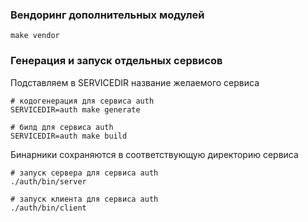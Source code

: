 ### Вендоринг дополнительных модулей

```shell
make vendor
```

### Генерация и запуск отдельных сервисов

Подставляем в SERVICEDIR название желаемого сервиса

```shell
# кодогенерация для сервиса auth
SERVICEDIR=auth make generate
```

```shell
# билд для сервиса auth
SERVICEDIR=auth make build
```

Бинарники сохраняются в соответствующую директорию сервиса


```shell
# запуск сервера для сервиса auth
./auth/bin/server
```

```shell
# запуск клиента для сервиса auth
./auth/bin/client
```